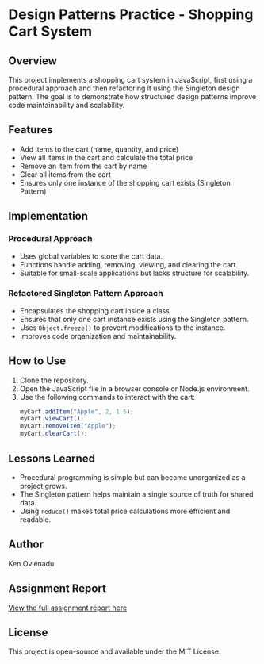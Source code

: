 # Design Patterns Practice - Shopping Cart System

## Overview
This project implements a shopping cart system in JavaScript, first using a procedural approach and then refactoring it using the Singleton design pattern. The goal is to demonstrate how structured design patterns improve code maintainability and scalability.

## Features
- Add items to the cart (name, quantity, and price)
- View all items in the cart and calculate the total price
- Remove an item from the cart by name
- Clear all items from the cart
- Ensures only one instance of the shopping cart exists (Singleton Pattern)

## Implementation
### Procedural Approach
- Uses global variables to store the cart data.
- Functions handle adding, removing, viewing, and clearing the cart.
- Suitable for small-scale applications but lacks structure for scalability.

### Refactored Singleton Pattern Approach
- Encapsulates the shopping cart inside a class.
- Ensures that only one cart instance exists using the Singleton pattern.
- Uses `Object.freeze()` to prevent modifications to the instance.
- Improves code organization and maintainability.

## How to Use
1. Clone the repository.
2. Open the JavaScript file in a browser console or Node.js environment.
3. Use the following commands to interact with the cart:
   ```javascript
   myCart.addItem("Apple", 2, 1.5);
   myCart.viewCart();
   myCart.removeItem("Apple");
   myCart.clearCart();
   ```

## Lessons Learned
- Procedural programming is simple but can become unorganized as a project grows.
- The Singleton pattern helps maintain a single source of truth for shared data.
- Using `reduce()` makes total price calculations more efficient and readable.

## Author
Ken Ovienadu

## Assignment Report
[View the full assignment report here](https://docs.google.com/document/d/1PdmBlg3bVVjbZ7kHdBJNZm61a3E5dve26u3bZglYSI8/edit?usp=sharing)

## License
This project is open-source and available under the MIT License.

